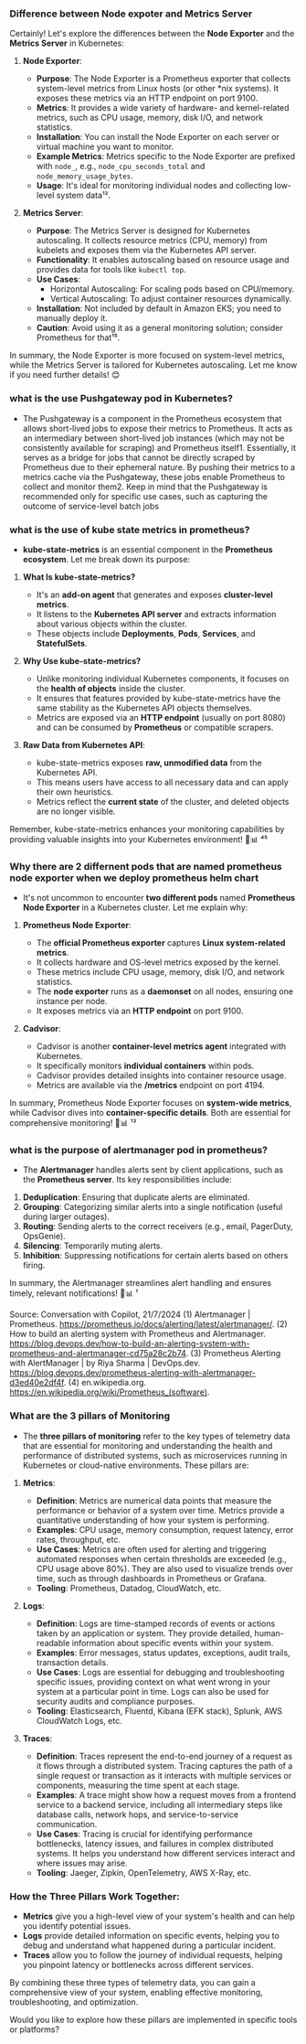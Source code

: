 ### Difference between Node expoter and Metrics Server

Certainly! Let's explore the differences between the **Node Exporter** and the **Metrics Server** in Kubernetes:

1. **Node Exporter**:
   - **Purpose**: The Node Exporter is a Prometheus exporter that collects system-level metrics from Linux hosts (or other *nix systems). It exposes these metrics via an HTTP endpoint on port 9100.
   - **Metrics**: It provides a wide variety of hardware- and kernel-related metrics, such as CPU usage, memory, disk I/O, and network statistics.
   - **Installation**: You can install the Node Exporter on each server or virtual machine you want to monitor.
   - **Example Metrics**: Metrics specific to the Node Exporter are prefixed with `node_`, e.g., `node_cpu_seconds_total` and `node_memory_usage_bytes`.
   - **Usage**: It's ideal for monitoring individual nodes and collecting low-level system data¹².

2. **Metrics Server**:
   - **Purpose**: The Metrics Server is designed for Kubernetes autoscaling. It collects resource metrics (CPU, memory) from kubelets and exposes them via the Kubernetes API server.
   - **Functionality**: It enables autoscaling based on resource usage and provides data for tools like `kubectl top`.
   - **Use Cases**:
     - Horizontal Autoscaling: For scaling pods based on CPU/memory.
     - Vertical Autoscaling: To adjust container resources dynamically.
   - **Installation**: Not included by default in Amazon EKS; you need to manually deploy it.
   - **Caution**: Avoid using it as a general monitoring solution; consider Prometheus for that¹⁵.

In summary, the Node Exporter is more focused on system-level metrics, while the Metrics Server is tailored for Kubernetes autoscaling. Let me know if you need further details! 😊

### what is the use Pushgateway pod in Kubernetes?

- The Pushgateway is a component in the Prometheus ecosystem that allows short-lived jobs to expose their metrics to Prometheus. It acts as an intermediary between short-lived job instances (which may not be consistently available for scraping) and Prometheus itself1. Essentially, it serves as a bridge for jobs that cannot be directly scraped by Prometheus due to their ephemeral nature. By pushing their metrics to a metrics cache via the Pushgateway, these jobs enable Prometheus to collect and monitor them2. Keep in mind that the Pushgateway is recommended only for specific use cases, such as capturing the outcome of service-level batch jobs

### what is the use of kube state metrics in prometheus?

- **kube-state-metrics** is an essential component in the **Prometheus ecosystem**. Let me break down its purpose:

1. **What Is kube-state-metrics?**
   - It's an **add-on agent** that generates and exposes **cluster-level metrics**.
   - It listens to the **Kubernetes API server** and extracts information about various objects within the cluster.
   - These objects include **Deployments**, **Pods**, **Services**, and **StatefulSets**.

2. **Why Use kube-state-metrics?**
   - Unlike monitoring individual Kubernetes components, it focuses on the **health of objects** inside the cluster.
   - It ensures that features provided by kube-state-metrics have the same stability as the Kubernetes API objects themselves.
   - Metrics are exposed via an **HTTP endpoint** (usually on port 8080) and can be consumed by **Prometheus** or compatible scrapers.

3. **Raw Data from Kubernetes API**:
   - kube-state-metrics exposes **raw, unmodified data** from the Kubernetes API.
   - This means users have access to all necessary data and can apply their own heuristics.
   - Metrics reflect the **current state** of the cluster, and deleted objects are no longer visible.

Remember, kube-state-metrics enhances your monitoring capabilities by providing valuable insights into your Kubernetes environment! 🚀📊 ⁴⁵

### Why there are 2 differnent pods that are named prometheus node exporter when we deploy prometheus helm chart

- It's not uncommon to encounter **two different pods** named **Prometheus Node Exporter** in a Kubernetes cluster. Let me explain why:

1. **Prometheus Node Exporter**:
   - The **official Prometheus exporter** captures **Linux system-related metrics**.
   - It collects hardware and OS-level metrics exposed by the kernel.
   - These metrics include CPU usage, memory, disk I/O, and network statistics.
   - The **node exporter** runs as a **daemonset** on all nodes, ensuring one instance per node.
   - It exposes metrics via an **HTTP endpoint** on port 9100.

2. **Cadvisor**:
   - Cadvisor is another **container-level metrics agent** integrated with Kubernetes.
   - It specifically monitors **individual containers** within pods.
   - Cadvisor provides detailed insights into container resource usage.
   - Metrics are available via the **/metrics** endpoint on port 4194.

In summary, Prometheus Node Exporter focuses on **system-wide metrics**, while Cadvisor dives into **container-specific details**. Both are essential for comprehensive monitoring! 🚀📊 ¹³

### what is the purpose of alertmanager pod in prometheus?

- The **Alertmanager** handles alerts sent by client applications, such as the **Prometheus server**. Its key responsibilities include:

1. **Deduplication**: Ensuring that duplicate alerts are eliminated.
2. **Grouping**: Categorizing similar alerts into a single notification (useful during larger outages).
3. **Routing**: Sending alerts to the correct receivers (e.g., email, PagerDuty, OpsGenie).
4. **Silencing**: Temporarily muting alerts.
5. **Inhibition**: Suppressing notifications for certain alerts based on others firing.

In summary, the Alertmanager streamlines alert handling and ensures timely, relevant notifications! 🚀📊 ¹

Source: Conversation with Copilot, 21/7/2024
(1) Alertmanager | Prometheus. https://prometheus.io/docs/alerting/latest/alertmanager/.
(2) How to build an alerting system with Prometheus and Alertmanager. https://blog.devops.dev/how-to-build-an-alerting-system-with-prometheus-and-alertmanager-cd75a28c2b74.
(3) Prometheus Alerting with AlertManager | by Riya Sharma | DevOps.dev. https://blog.devops.dev/prometheus-alerting-with-alertmanager-d3ed40e2df4f.
(4) en.wikipedia.org. https://en.wikipedia.org/wiki/Prometheus_(software).

### What are the 3 pillars of Monitoring

- The **three pillars of monitoring** refer to the key types of telemetry data that are essential for monitoring and understanding the health and performance of distributed systems, such as microservices running in Kubernetes or cloud-native environments. These pillars are:

1. **Metrics**:
   - **Definition**: Metrics are numerical data points that measure the performance or behavior of a system over time. Metrics provide a quantitative understanding of how your system is performing.
   - **Examples**: CPU usage, memory consumption, request latency, error rates, throughput, etc.
   - **Use Cases**: Metrics are often used for alerting and triggering automated responses when certain thresholds are exceeded (e.g., CPU usage above 80%). They are also used to visualize trends over time, such as through dashboards in Prometheus or Grafana.
   - **Tooling**: Prometheus, Datadog, CloudWatch, etc.

2. **Logs**:
   - **Definition**: Logs are time-stamped records of events or actions taken by an application or system. They provide detailed, human-readable information about specific events within your system.
   - **Examples**: Error messages, status updates, exceptions, audit trails, transaction details.
   - **Use Cases**: Logs are essential for debugging and troubleshooting specific issues, providing context on what went wrong in your system at a particular point in time. Logs can also be used for security audits and compliance purposes.
   - **Tooling**: Elasticsearch, Fluentd, Kibana (EFK stack), Splunk, AWS CloudWatch Logs, etc.

3. **Traces**:
   - **Definition**: Traces represent the end-to-end journey of a request as it flows through a distributed system. Tracing captures the path of a single request or transaction as it interacts with multiple services or components, measuring the time spent at each stage.
   - **Examples**: A trace might show how a request moves from a frontend service to a backend service, including all intermediary steps like database calls, network hops, and service-to-service communication.
   - **Use Cases**: Tracing is crucial for identifying performance bottlenecks, latency issues, and failures in complex distributed systems. It helps you understand how different services interact and where issues may arise.
   - **Tooling**: Jaeger, Zipkin, OpenTelemetry, AWS X-Ray, etc.

### How the Three Pillars Work Together:

- **Metrics** give you a high-level view of your system's health and can help you identify potential issues.
- **Logs** provide detailed information on specific events, helping you to debug and understand what happened during a particular incident.
- **Traces** allow you to follow the journey of individual requests, helping you pinpoint latency or bottlenecks across different services.

By combining these three types of telemetry data, you can gain a comprehensive view of your system, enabling effective monitoring, troubleshooting, and optimization.

Would you like to explore how these pillars are implemented in specific tools or platforms?
